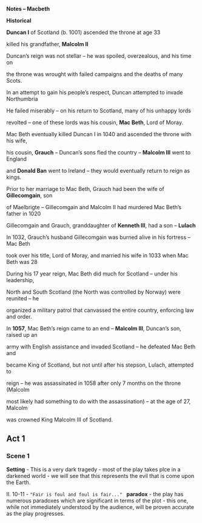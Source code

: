 **Notes – <span class="underline">Macbeth</span>**

**Historical**

**<span class="underline">Duncan I</span>** of Scotland (b. 1001) ascended the throne at age 33

killed his grandfather, **<span class="underline">Malcolm II</span>**

Duncan’s reign was not stellar – he was spoiled, overzealous, and his time on

the throne was wrought with failed campaigns and the deaths of many Scots.

In an attempt to gain his people’s respect, Duncan attempted to invade Northumbria

He failed miserably – on his return to Scotland, many of his unhappy lords

revolted – one of these lords was his cousin, **<span class="underline">Mac Beth</span>**, Lord of Moray.

Mac Beth eventually killed Duncan I in 1040 and ascended the throne with his wife,

his cousin, **<span class="underline">Grauch</span>** – Duncan’s sons fled the country – **<span class="underline">Malcolm III</span>** went to England

and **<span class="underline">Donald Ban</span>** went to Ireland – they would eventually return to reign as kings.

Prior to her marriage to Mac Beth, Grauch had been the wife of **<span class="underline">Gillecomgain</span>**, son

of Maelbrigte – Gillecomgain and Malcolm II had murdered Mac Beth’s father in 1020

Gillecomgain and Grauch, granddaughter of **<span class="underline">Kenneth III</span>**, had a son – **<span class="underline">Lulach</span>**

In 1032, Grauch’s husband Gillecomgain was burned alive in his fortress – Mac Beth

took over his title, Lord of Moray, and married his wife in 1033 when Mac Beth was 28

During his 17 year reign, Mac Beth did much for Scotland – under his leadership,

North and South Scotland (the North was controlled by Norway) were reunited – he

organized a military patrol that canvassed the entire country, enforcing law and order.

In **<span class="underline">1057</span>**, Mac Beth’s reign came to an end – **<span class="underline">Malcolm III</span>**, Duncan’s son, raised up an

army with English assistance and invaded Scotland – he defeated Mac Beth and

became King of Scotland, but not until after his stepson, Lulach, attempted to

reign – he was assassinated in 1058 after only 7 months on the throne (Malcolm

most likely had something to do with the assassination) – at the age of 27, Malcolm

was crowned King Malcolm III of Scotland.





## Act 1

### Scene 1
**Setting** - This is a very dark tragedy - most of the play takes plce in a darkened world - we will see that this represents the evil that is come upon the Earth.

II. 10-11 - ```"Fair is foul and foul is fair..." ``` **paradox** - the play has numerous paradoxes which are significant in terms of the plot - this one, while not immediately understood by the audience, will be proven accurate as the play progresses.
